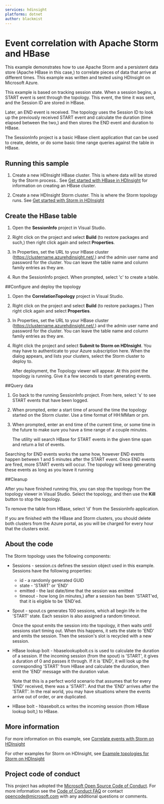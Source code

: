 ```yaml
---
services: hdinsight
platforms: dotnet
author: blackmist
---
```


# Event correlation with Apache Storm and HBase

This example demonstrates how to use Apache Storm and a persistent data store (Apache HBase in this case,) to correlate pieces of data that arrive at different times. This example was written and tested using HDInsight on Microsoft Azure.

This example is based on tracking session state. When a session begins, a START event is sent through the topology. This event, the time it was sent, and the Session ID are stored in HBase.

Later, an END event is received. The topology uses the Session ID to look up the previously received START event and calculate the duration (time elapsed between the two,) and then stores the END event and duration to HBase.

The SessionInfo project is a basic HBase client application that can be used to create, delete, or do some basic time range queries against the table in HBase.

## Running this sample

1. Create a new HDInsight HBase cluster. This is where data will be stored by the Storm process.. See [Get started with HBase in HDInsight](https://azure.microsoft.com/en-us/documentation/articles/hdinsight-hbase-tutorial-get-started-linux/) for information on creating an HBase cluster.

2. Create a new HDInsight Storm cluster. This is where the Storm topology runs. See [Get started with Storm in HDInsight](https://azure.microsoft.com/en-us/documentation/articles/hdinsight-apache-storm-tutorial-get-started-linux/)

## Create the HBase table

1. Open the **SessionInfo** project in Visual Studio.

2. Right click on the project and select **Build** (to restore packages and such,) then right click again and select **Properties**.

3. In Properties, set the URL to your HBase cluster (https://clustername.azurehdinsight.net/,) and the admin user name and password for the cluster. You can leave the table name and column family entries as they are.

4. Run the SessionInfo project. When prompted, select 'c' to create a table.

##Configure and deploy the topology

1. Open the **CorrelationTopology** project in Visual Studio.

2. Right click on the project and select **Build** (to restore packages.) Then right click again and select **Properties**.

3. In Properties, set the URL to your HBase cluster (https://clustername.azurehdinsight.net/,) and the admin user name and password for the cluster. You can leave the table name and column family entries as they are.

3. Right click the project and select **Submit to Storm on HDInsight**. You may have to authenticate to your Azure subscription here. When the dialog appears, and lists your clusters, select the Storm cluster to deploy to.

	After deployment, the Topology viewer will appear. At this point the topology is running. Give it a few seconds to start generating events.

##Query data

1. Go back to the running SessionInfo project. From here, select 's' to see START events that have been logged.

2. When prompted, enter a start time of around the time the topology started on the Storm cluster. Use a time format of HH:MMam or pm. 
	
3. When prompted, enter an end time of the current time, or some time in the future to make sure you have a time range of a couple minutes.
	
	The utility will search HBase for START events in the given time span and return a list of events.
	
Searching for END events works the same how, however END events happen between 1 and 5 minutes after the START event. Once END events are fired, more START events will occur. The topology will keep generating these events as long as you leave it running

##Cleanup

After you have finished running this, you can stop the topology from the topology viewer in Visual Studio. Select the topology, and then use the **Kill** button to stop the topology.

To remove the table from HBase, select 'd' from the SessionInfo application.

If you are finished with the HBase and Storm clusters, you should delete both clusters from the Azure portal, as you will be charged for every hour that the clusters exist.

## About the code

The Storm topology uses the following components:

* Sessions - session.cs defines the session object used in this example. Sessions have the following properties:

    - id - a randomly generated GUID
    - state - 'START' or 'END'
    - emitted - the last date/time that the session was emitted
    - timeout - how long (in minutes,) after a session has been 'START'ed, that it is eligible to be 'END'ed.

* Spout - spout.cs generates 100 sessions, which all begin life in the 'START' state. Each session is also assigned a random timeout.

    Once the spout emits the session into the topology, it then waits until sessions start timing out. When this happens, it sets the state to 'END' and emits the session. Then the session's slot is recycled with a new session.

* HBase lookup bolt - hbaselookupbolt.cs is used to calculate the duration of a session. If the incoming session (from the spout) is 'START', it gives a duration of 0 and passes it through. If it is 'END', it will look up the corresponding 'START' from HBase and calculate the duration, then emit the 'END' message with the duration value.

    Note that this is a perfect world scenario that assumes that for every 'END' received, there was a 'START'. And that the 'END' arrives after the 'START'. In the real world, you may have situations where the events arrive out of order, or are duplicated.

* HBase bolt - hbasebolt.cs writes the incoming session (from HBase lookup bolt,) to HBase.
    
## More information

For more information on this example, see [Correlate events with Storm on HDInsight](https://azure.microsoft.com/en-us/documentation/articles/hdinsight-storm-correlation-topology/)

For other examples for Storm on HDInsight, see [Example topologies for Storm on HDInsight](https://azure.microsoft.com/en-us/documentation/articles/hdinsight-storm-example-topology/)

## Project code of conduct

This project has adopted the [Microsoft Open Source Code of Conduct](https://opensource.microsoft.com/codeofconduct/). For more information see the [Code of Conduct FAQ](https://opensource.microsoft.com/codeofconduct/faq/) or contact [opencode@microsoft.com](mailto:opencode@microsoft.com) with any additional questions or comments.